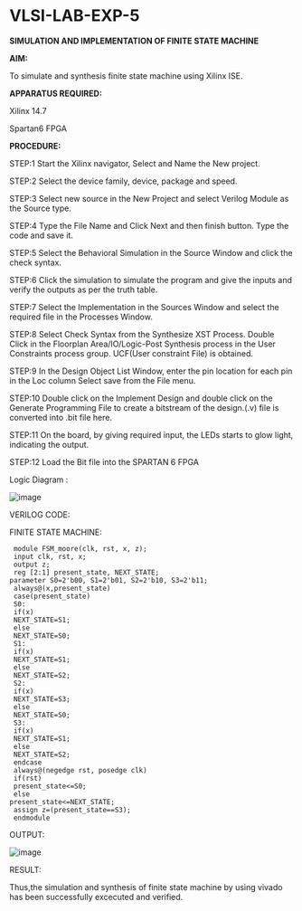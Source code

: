 # VLSI-LAB-EXP-5

**SIMULATION AND IMPLEMENTATION OF FINITE STATE MACHINE**

**AIM:** 

To simulate and synthesis finite state machine using Xilinx ISE.

**APPARATUS REQUIRED:**

Xilinx 14.7 

Spartan6 FPGA

**PROCEDURE:**

STEP:1 Start the Xilinx navigator, Select and Name the New project.

STEP:2 Select the device family, device, package and speed. 

STEP:3 Select new source in the New Project and select Verilog Module as the Source type. 

STEP:4 Type the File Name and Click Next and then finish button. Type the code and save it. 

STEP:5 Select the Behavioral Simulation in the Source Window and click the check syntax. 

STEP:6 Click the simulation to simulate the program and give the inputs and verify the outputs as per the truth table. 

STEP:7 Select the Implementation in the Sources Window and select the required file in the Processes Window. 

STEP:8 Select Check Syntax from the Synthesize XST Process. Double Click in the Floorplan Area/IO/Logic-Post Synthesis process in the User Constraints process group. UCF(User constraint File) is obtained. 


STEP:9 In the Design Object List Window, enter the pin location for each pin in the Loc column Select save from the File menu. 

STEP:10 Double click on the Implement Design and double click on the Generate Programming File to create a bitstream of the design.(.v) file is converted into .bit file here. 

STEP:11 On the board, by giving required input, the LEDs starts to glow light, indicating the output.

STEP:12 Load the Bit file into the SPARTAN 6 FPGA 

Logic Diagram :

![image](https://github.com/navaneethans/VLSI-LAB-EXP-5/assets/6987778/34ec5d63-2b3b-4511-81ef-99f4572d5869)


VERILOG CODE:

FINITE STATE MACHINE:

```
 module FSM_moore(clk, rst, x, z);
 input clk, rst, x;
 output z;
 reg [2:1] present_state, NEXT_STATE; 
parameter S0=2'b00, S1=2'b01, S2=2'b10, S3=2'b11;
 always@(x,present_state)
 case(present_state)
 S0:
 if(x)
 NEXT_STATE=S1;
 else
 NEXT_STATE=S0;
 S1:
 if(x)
 NEXT_STATE=S1;
 else
 NEXT_STATE=S2;
 S2:
 if(x)
 NEXT_STATE=S3;
 else
 NEXT_STATE=S0;
 S3:
 if(x)
 NEXT_STATE=S1;
 else
 NEXT_STATE=S2;
 endcase
 always@(negedge rst, posedge clk)
 if(rst)
 present_state<=S0;
 else 
present_state<=NEXT_STATE;
 assign z=(present_state==S3);
 endmodule
```


OUTPUT:

![image](https://github.com/hemakaruna/VLSI-LAB-EXP-5/assets/160728787/74a10a7f-dd8f-40fe-92eb-ebe61b03005e)


RESULT:

Thus,the simulation and synthesis of finite state machine by using vivado has been successfully
 excecuted and verified.



